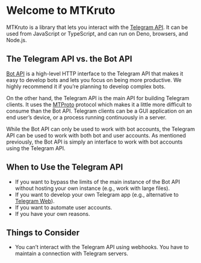 # Welcome to MTKruto

MTKruto is a library that lets you interact with the
[Telegram API](https://core.telegram.org/#telegram-api). It can be used from
JavaScript or TypeScript, and can run on Deno, browsers, and Node.js.

## The Telegram API vs. the Bot API

[Bot API](https://core.telegram.org/bots/api) is a high-level HTTP interface to
the Telegram API that makes it easy to develop bots and lets you focus on being
more productive. We highly recommend it if you’re planning to develop complex
bots.

On the other hand, the Telegram API is the main API for building Telegram
clients. It uses the [MTProto](https://core.telegram.org/mtproto) protocol which
makes it a little more difficult to consume than the Bot API. Telegram clients
can be a GUI application on an end user’s device, or a process running
continuously in a server.

While the Bot API can only be used to work with bot accounts, the Telegram API
can be used to work with both bot and user accounts. As mentioned previously,
the Bot API is simply an interface to work with bot accounts using the Telegram
API.

## When to Use the Telegram API

- If you want to bypass the limits of the main instance of the Bot API without
  hosting your own instance (e.g., work with large files).
- If you want to develop your own Telegram app (e.g., alternative to
  [Telegram Web](https://web.telegram.org/a)).
- If you want to automate user accounts.
- If you have your own reasons.

## Things to Consider

- You can’t interact with the Telegram API using webhooks. You have to maintain
  a connection with Telegram servers.

<!-- TODO: compare with TDLib -->
